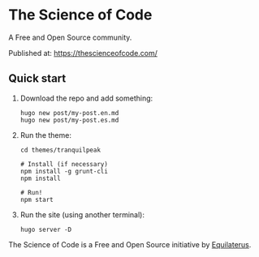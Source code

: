 # The Science of Code

A Free and Open Source community.

Published at: https://thescienceofcode.com/


## Quick start

1. Download the repo and add something:

   ```
   hugo new post/my-post.en.md
   hugo new post/my-post.es.md
   ```

2. Run the theme:

   ```
   cd themes/tranquilpeak
   
   # Install (if necessary)
   npm install -g grunt-cli
   npm install

   # Run!
   npm start
   ``` 

3. Run the site (using another terminal):

   ```
   hugo server -D
   ```

The Science of Code is a Free and Open Source initiative by [Equilaterus](https://equilaterussoftworks.com).